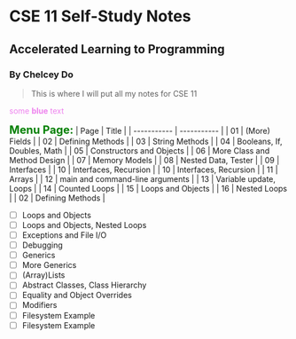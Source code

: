 # CSE 11 Self-Study Notes
## Accelerated Learning to Programming
### By Chelcey Do

> This is where I will put all my notes for CSE 11

<span style="color:violet">some **blue** text</span>

<span style="color:green;font-weight:700;font-size:20px"> 
Menu Page:</span>
| Page | Title |
| ----------- | ----------- |
| 01 | (More) Fields |
| 02 | Defining Methods |
| 03 | String Methods |
| 04 | Booleans, If, Doubles, Math |
| 05 | Constructors and Objects |
| 06 | More Class and Method Design |
| 07 | Memory Models |
| 08 | Nested Data, Tester |
| 09 | Interfaces |
| 10 | Interfaces, Recursion |
| 10 | Interfaces, Recursion |
| 11 | Arrays |
| 12 | main and command-line arguments |
| 13 | Variable update, Loops |
| 14 | Counted Loops |
| 15 | Loops and Objects |
| 16 | Nested Loops |
| 02 | Defining Methods |







- [ ] Loops and Objects
- [ ] Loops and Objects, Nested Loops
- [ ] Exceptions and File I/O
- [ ] Debugging 
- [ ] Generics
- [ ] More Generics
- [ ] (Array)Lists
- [ ] Abstract Classes, Class Hierarchy
- [ ] Equality and Object Overrides
- [ ] Modifiers
- [ ] Filesystem Example 
- [ ] Filesystem Example
